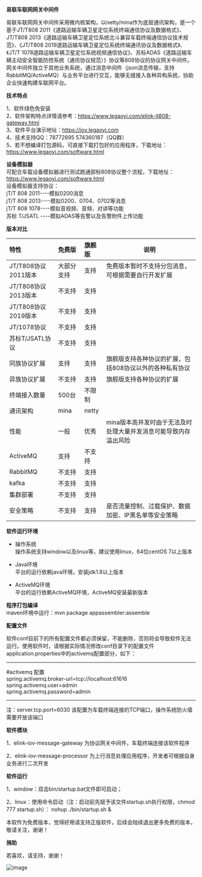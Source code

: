 
**易联车联网网关中间件** 

易联车联网网关中间件采用微内核架构，以netty/mina作为底层通讯架构，是一个基于JT/T808 2011《道路运输车辆卫星定位系统终端通信协议及数据格式》、JT/T808 2013《道路运输车辆卫星定位系统北斗兼容车载终端通信协议技术规范》、《JT/T808 2019道路运输车辆卫星定位系统终端通讯协议及数据格式》、《JT/T 1078道路运输车辆卫星定位系统视频通信协议》、苏标ADAS《道路运输车辆主动安全智能防控系统（通讯协议规范）》协议等808协议的协议网关中间件。网关中间件独立于其他业务系统，通过消息中间件（json消息传输，支持RabbitMQ/ActiveMQ）与业务平台进行交互，能够无缝接入各种异构系统，协助企业快速构建车联网平台。

**技术特点** 

1、软件绿色免安装      
2、软件架构特点详情请参考：https://www.legaoyi.com/elink-jt808-gateway.html          
3、软件平台演示地址：https://iov.legaoyi.com        
4、技术支持QQ：78772895 574360187（QQ群）    
5、若不想编译打包源码，可直接下载打包好的应用程序，下载地址：https://www.legaoyi.com/software.html  

**设备模拟器**     
可配合车载设备模拟器进行测试跑通部标808协议整个流程，下载地址：https://www.legaoyi.com/software.html          
设备模拟器支持协议：          
jT/T 808 2011----模拟0200消息          
jT/T 808 2013----模拟0200、0704、0702等消息          
jT/T 808 1078----模拟音视频、音频、对讲等功能          
苏标 T/JSATL ----模拟ADAS等告警以及告警附件上传功能          


**版本对比** 

|特性|免费版|旗舰版|说明|
|:----    |:----    |:--- |-----   |
|JT/T808协议2011版本 |大部分支持|支持 |免费版本暂时不支持分包消息，可根据需要自行开发扩展|
|JT/T808协议2013版本 |不支持  |支持 |    |
|JT/T808协议2019版本 |不支持  |支持 |    |
|JT/1078协议 |不支持  |支持 |    |
|苏标T/JSATL协议 |不支持  |支持 |    |
|同族协议扩展 |支持  |支持 |旗舰版支持各种协议的扩展，包括808协议以外的各种私有协议    |
|异族协议扩展 |不支持  |支持 |旗舰版支持各种协议的扩展    |
|终端接入数量 |500台  |不限制 |    |
|通讯架构 | mina | netty |    |
|性能 | 一般 | 优秀 | mina版本高并发时由于无法及时处理大量并发消息可能导致内存溢出风险  |
|ActiveMQ |支持  |不支持|    |
|RabbitMQ |不支持  |支持|    |
|kafka |不支持  |支持|    |
|集群部署 |不支持  |支持 |    |
|安全策略|不支持  |支持 |是否流量控制、过载保护、数据加密、IP黑名单等安全策略 |

     
**软件运行环境** 

- 操作系统     
操作系统支持window以及linux等，建议使用linux，64位centOS 7以上版本     

- Java环境     
平台的运行依赖java环境，安装jdk1.8以上版本     

- ActiveMQ环境     
平台的运行依赖ActiveMQ环境，ActiveMQ安装最新版本    


**程序打包编译**     
maven环境中运行：mvn package appassembler:assemble    

**配置文件** 

软件conf目前下的所有配置文件都必须保留，不能删除，否则将会导致软件无法运行。使用软件时，请根据实际情况修改conf目录下的配置文件application.properties中的activemq配置部分，如下：

************************************************************     
     
#activemq 配置      
spring.activemq.broker-url=tcp://localhost:61616      
spring.activemq.user=admin     
spring.activemq.password=admin     
     
*************************************************************

注：server.tcp.port=6030 该配置为车载终端连接的TCP端口，操作系统防火墙需要开放该端口     

**软件模块** 

1、elink-iov-message-gateway 为协议网关中间件，车载终端连接该软件程序     

2、elink-iov-message-processor  为上行消息处理应用程序，开发者可根据自身业务进行二次开发


**软件运行** 

1、window：双击bin/startup.bat文件即可启动；

2、linux：使用命令启动（注：启动前先赋予该文件startup.sh执行权限，chmod 777 startup.sh）： nohup ./bin/startup.sh & 


本软件为免费版本，觉得好用请支持正版软件，后续会陆续退出更多免费的版本，敬请关注，谢谢！    

**捐助** 
   
若喜欢，请支持，谢谢！

![image](https://www.legaoyi.com/images/pay.png) 






